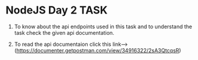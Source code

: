 # NodeJS Day 2 TASK

1. To know about the api endpoints used in this task and to understand the task check the given api documentation.

2. To read the api documentaion click this link-->(https://documenter.getpostman.com/view/34916322/2sA3QtcqsR)

